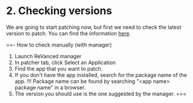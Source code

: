 # 2. Checking versions

We are going to start patching now, but first we need to check the latest version to patch. You can find the information [here](/05-versions.md).

==- How to check manually (with manager)
1. Launch ReVanced manager
2. In patcher tab, click Select an Application
3. Find the app that you want to patch.
4. If you don't have the app installed, search for the package name of the app. 
!!!
Package name can be found by searching "\<app name\> package name" in a browser.
5. The version you should use is the one suggested by the manager.
===
